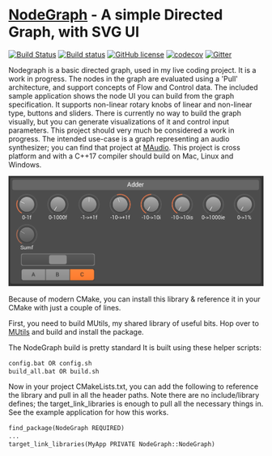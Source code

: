 [NodeGraph](https://github.com/Rezonality/nodegraph) - A simple Directed Graph, with SVG UI
===================================================================================================

[![Build Status](https://travis-ci.org/Rezonality/nodegraph.svg?branch=master)](https://travis-ci.org/Rezonality/nodegraph)
[![Build status](https://ci.appveyor.com/api/projects/status/9hgmooahite233av?svg=true)](https://ci.appveyor.com/project/Rezonality/nodegraph)
[![GitHub license](https://img.shields.io/badge/license-MIT-blue.svg)](https://github.com/Rezonality/nodegraph/blob/master/LICENSE)
[![codecov](https://codecov.io/gh/Rezonality/nodegraph/branch/master/graph/badge.svg)](https://codecov.io/gh/Rezonality/nodegraph)
[![Gitter](https://badges.gitter.im/Rezonality/Nodegraph.svg)](https://gitter.im/Rezonality/Nodegraph?utm_source=badge&utm_medium=badge&utm_campaign=pr-badge)

Nodegraph is a basic directed graph, used in my live coding project.  It is a work in progress.  The nodes in the graph are evaluated using a 'Pull' architecture, and support concepts of Flow and Control data.  The included sample application shows the node UI you can build from the graph specification. It supports non-linear rotary knobs of linear and non-linear type, buttons and sliders.  There is currently no way to build the graph visually, but you can generate visualizations of it and control input parameters.  This project should very much be considered a work in progress.  The intended use-case is a graph representing an audio synthesizer; you can find that project at [MAudio](https://github.com/Rezonality/MAudio).  This project is cross platform and with a C++17 compiler should build on Mac, Linux and Windows.

![ImGui](screenshots/sample.png)

Because of modern CMake, you can install this library & reference it in your CMake with just a couple of lines.

First, you need to build MUtils, my shared library of useful bits. Hop over to [MUtils](https://github.com/Rezonality/MUtils) and build and install the package.

The NodeGraph build is pretty standard
It is built using these helper scripts:

```
config.bat OR config.sh
build_all.bat OR build.sh
```

Now in your project CMakeLists.txt, you can add the following to reference the library and pull in all the header paths.  Note there are no include/library defines; the target_link_libraries is enough to pull all the necessary things in.  See the example application for how this works.

```
find_package(NodeGraph REQUIRED)
...
target_link_libraries(MyApp PRIVATE NodeGraph::NodeGraph)
```


